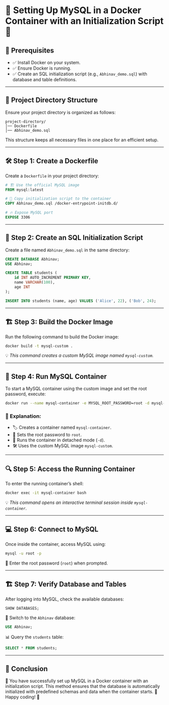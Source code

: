 # 🐬 Setting Up MySQL in a Docker Container with an Initialization Script 🚀

## 📌 Prerequisites
- ✅ Install Docker on your system.
- ✅ Ensure Docker is running.
- ✅ Create an SQL initialization script (e.g., `Abhinav_demo.sql`) with database and table definitions.

---

## 📂 Project Directory Structure
Ensure your project directory is organized as follows:

```
project-directory/
│── Dockerfile
│── Abhinav_demo.sql
```

This structure keeps all necessary files in one place for an efficient setup.

---

## 🛠 Step 1: Create a Dockerfile
Create a `Dockerfile` in your project directory:

```dockerfile
# 🏗 Use the official MySQL image
FROM mysql:latest

# 📂 Copy initialization script to the container
COPY Abhinav_demo.sql /docker-entrypoint-initdb.d/

# 🔥 Expose MySQL port
EXPOSE 3306
```

---

## 📜 Step 2: Create an SQL Initialization Script
Create a file named `Abhinav_demo.sql` in the same directory:

```sql
CREATE DATABASE Abhinav;
USE Abhinav;

CREATE TABLE students (
    id INT AUTO_INCREMENT PRIMARY KEY,
    name VARCHAR(100),
    age INT
);

INSERT INTO students (name, age) VALUES ('Alice', 22), ('Bob', 24);
```

---

## 🏗 Step 3: Build the Docker Image
Run the following command to build the Docker image:

```sh
docker build -t mysql-custom .
```

💡 *This command creates a custom MySQL image named `mysql-custom`.*

---

## 🚀 Step 4: Run MySQL Container
To start a MySQL container using the custom image and set the root password, execute:

```sh
docker run --name mysql-container -e MYSQL_ROOT_PASSWORD=root -d mysql-custom
```

### 🧐 Explanation:
- 🏷 Creates a container named `mysql-container`.
- 🔐 Sets the root password to `root`.
- 🏃 Runs the container in detached mode (`-d`).
- 🛠 Uses the custom MySQL image `mysql-custom`.

---

## 🔍 Step 5: Access the Running Container
To enter the running container’s shell:

```sh
docker exec -it mysql-container bash
```

💡 *This command opens an interactive terminal session inside `mysql-container`.*

---

## 💻 Step 6: Connect to MySQL
Once inside the container, access MySQL using:

```sh
mysql -u root -p
```

🔑 Enter the root password (`root`) when prompted.

---

## 🏗 Step 7: Verify Database and Tables
After logging into MySQL, check the available databases:

```sql
SHOW DATABASES;
```

🔄 Switch to the `Abhinav` database:

```sql
USE Abhinav;
```

📊 Query the `students` table:

```sql
SELECT * FROM students;
```

---

## 🎉 Conclusion
🎯 You have successfully set up MySQL in a Docker container with an initialization script. This method ensures that the database is automatically initialized with predefined schemas and data when the container starts. 🚀 Happy coding! 🎨
